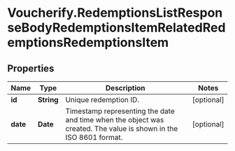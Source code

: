 # Voucherify.RedemptionsListResponseBodyRedemptionsItemRelatedRedemptionsRedemptionsItem

## Properties

Name | Type | Description | Notes
------------ | ------------- | ------------- | -------------
**id** | **String** | Unique redemption ID. | [optional] 
**date** | **Date** | Timestamp representing the date and time when the object was created. The value is shown in the ISO 8601 format. | [optional] 


